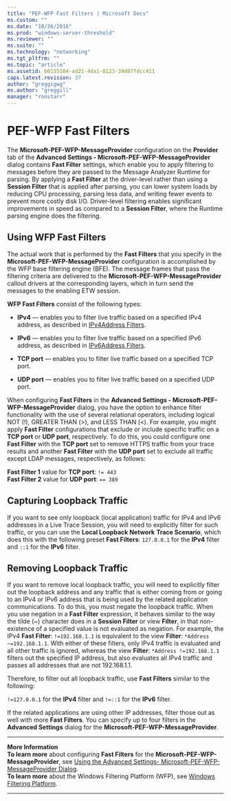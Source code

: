 ```yaml
---
title: "PEF-WFP Fast Filters | Microsoft Docs"
ms.custom: ""
ms.date: "10/26/2016"
ms.prod: "windows-server-threshold"
ms.reviewer: ""
ms.suite: ""
ms.technology: "networking"
ms.tgt_pltfrm: ""
ms.topic: "article"
ms.assetid: b0155104-ad21-4da1-8123-39d07fdcc411
caps.latest.revision: 37
author: "greggigwg"
ms.author: "greggill"
manager: "ronstarr"
---
```


# PEF-WFP Fast Filters

The **Microsoft-PEF-WFP-MessageProvider** configuration on the **Provider** tab of the **Advanced Settings - Microsoft-PEF-WFP-MessageProvider** dialog contains **Fast Filter** settings, which enable you to apply filtering to messages before they are passed to the Message Analyzer Runtime for parsing. By applying a **Fast Filter** at the driver-level rather than using a  **Session Filter** that is applied after parsing, you can lower system loads by reducing CPU processing, parsing less data, and writing fewer events to prevent more costly disk I/O. Driver-level filtering enables significant improvements in speed as compared to a **Session Filter**, where the Runtime parsing engine does the filtering.  
  
## Using WFP Fast Filters  

 The actual work that is performed by the **Fast Filters** that you specify in the **Microsoft-PEF-WFP-MessageProvider** configuration is accomplished by the WFP base filtering engine (BFE). The message frames that pass the filtering criteria are delivered to the **Microsoft-PEF-WFP-MessageProvider** callout drivers at the corresponding layers, which in turn send the messages to the enabling ETW session.  
  
 **WFP Fast Filters** consist of the following types:  
  
-   **IPv4** — enables you to filter live traffic based on a specified IPv4 address, as described in [IPv4Address Filters](ipv4address-filters.md).  
  
-   **IPv6** — enables you to filter live traffic based on a specified IPv6 address, as described in [IPv6Address Filters](ipv6address-filters.md).  
  
-   **TCP port** — enables you to filter live traffic based on a specified TCP port.  
  
-   **UDP port** — enables you to filter live traffic based on a specified UDP port.  
  
When configuring **Fast Filters** in the **Advanced Settings - Microsoft-PEF-WFP-MessageProvider** dialog, you have the option to enhance filter functionality with the use of several relational operators, including logical NOT (!), GREATER THAN (>), and LESS THAN (<). For example, you might apply **Fast Filter** configurations that exclude or include specific traffic on a **TCP port** or **UDP port**, respectively. To do this, you could configure one **Fast Filter** with the **TCP port** set to remove HTTPS traffic from your trace results and another **Fast Filter** with the **UDP port** set to exclude all traffic except LDAP messages, respectively, as follows:  
  
**Fast Filter 1** value for **TCP port**:  `!= 443`  
**Fast Filter 2** value for **UDP port**:  `== 389`  
  
## Capturing Loopback Traffic  
 If you want to see only loopback (local application) traffic for IPv4 and IPv6 addresses in a Live Trace Session, you will need to explicitly filter for such traffic, or you can use the **Local Loopback Network** **Trace Scenario**, which does this with the following preset **Fast Filters**: `127.0.0.1` for the **IPv4** filter and `::1` for the **IPv6** filter.  
  
## Removing Loopback Traffic  

 If you want to remove local loopback traffic, you will need to explicitly filter out the loopback address and any traffic that is either coming from or going to an IPv4 or IPv6 address that is being used by the related application communications. To do this, you must negate the loopback traffic. When you use negation in a **Fast Filter** expression, it behaves similar to the way the tilde (~) character does in a **Session Filter** or view **Filter**, in that non-existence of a specified value is not evaluated as negation. For example, the IPv4 **Fast Filter**: `!=192.168.1.1` is equivalent to the view **Filter**: `*Address ~=192.168.1.1`. With either of these filters, only IPv4 traffic is evaluated and all other traffic is ignored, whereas the view **Filter**: `*Address !=192.168.1.1` filters out the specified IP address, but also evaluates all IPv4 traffic and passes all addresses that are not 192.168.1.1.  
  
 Therefore, to filter out all loopback traffic, use **Fast Filters** similar to the following:  
  
 `!=127.0.0.1` for the **IPv4** filter and `!=::1` for the **IPv6** filter.  
  
 If the related applications are using other IP addresses, filter those out as well with more **Fast Filters**. You can specify up to four filters in the **Advanced Settings** dialog for the **Microsoft-PEF-WFP-MessageProvider**.  
  
---  
  
 **More Information**   
 **To learn more** about configuring **Fast Filters** for the **Microsoft-PEF-WFP-MessageProvider**, see [Using the Advanced Settings- Microsoft-PEF-WFP-MessageProvider Dialog](using-the-advanced-settings-microsoft-pef-wfp-messageprovider-dialog.md).  
**To learn more** about the Windows Filtering Platform (WFP), see [Windows Filtering Platform](https://go.microsoft.com/fwlink/?LinkId=523807).   

---